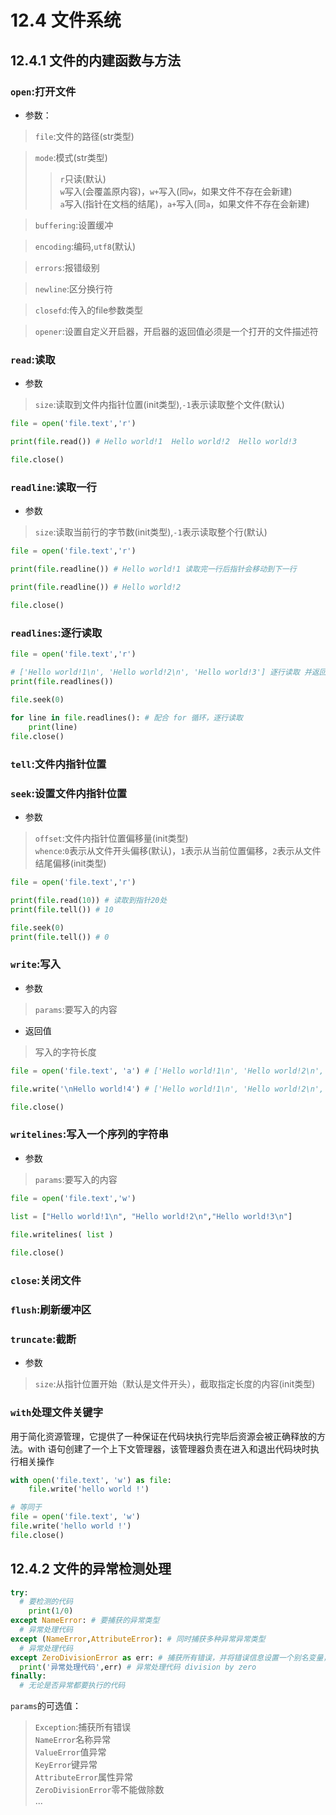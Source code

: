# 12.4 文件系统
## 12.4.1 文件的内建函数与方法
### `open`:打开文件

* 参数：
> `file`:文件的路径(str类型)   

> `mode`:模式(str类型)
>> `r`只读(默认)    
>> `w`写入(会覆盖原内容)，`w+`写入(同`w`，如果文件不存在会新建)   
>> `a`写入(指针在文档的结尾)，`a+`写入(同`a`，如果文件不存在会新建)
  
> `buffering`:设置缓冲    

> `encoding`:编码,`utf8`(默认)    

> `errors`:报错级别    

> `newline`:区分换行符    

> `closefd`:传入的file参数类型    

> `opener`:设置自定义开启器，开启器的返回值必须是一个打开的文件描述符   

### `read`:读取

* 参数
> `size`:读取到文件内指针位置(init类型),`-1`表示读取整个文件(默认) 
```py
file = open('file.text','r')

print(file.read()) # Hello world!1  Hello world!2  Hello world!3 

file.close()
```

### `readline`:读取一行

* 参数
> `size`:读取当前行的字节数(init类型),`-1`表示读取整个行(默认)    
```py
file = open('file.text','r')

print(file.readline()) # Hello world!1 读取完一行后指针会移动到下一行

print(file.readline()) # Hello world!2

file.close()
```

### `readlines`:逐行读取

```py
file = open('file.text','r')

# ['Hello world!1\n', 'Hello world!2\n', 'Hello world!3'] 逐行读取 并返回列表
print(file.readlines()) 

file.seek(0)
            
for line in file.readlines(): # 配合 for 循环，逐行读取
    print(line)
file.close()
```

### `tell`:文件内指针位置
### `seek`:设置文件内指针位置

* 参数
> `offset`:文件内指针位置偏移量(init类型)    
> `whence`:`0`表示从文件开头偏移(默认)，`1`表示从当前位置偏移，`2`表示从文件结尾偏移(init类型)
```py
file = open('file.text','r')

print(file.read(10)) # 读取到指针20处 
print(file.tell()) # 10 

file.seek(0)
print(file.tell()) # 0
```

### `write`:写入

* 参数
> `params`:要写入的内容   

* 返回值
> 写入的字符长度    
```py
file = open('file.text', 'a') # ['Hello world!1\n', 'Hello world!2\n', 'Hello world!3\n']

file.write('\nHello world!4') # ['Hello world!1\n', 'Hello world!2\n', 'Hello world!3\n', 'Hello world!4']

file.close()
```

### `writelines`:写入一个序列的字符串

* 参数
> `params`:要写入的内容   
    
```py
file = open('file.text','w')
            
list = ["Hello world!1\n", "Hello world!2\n","Hello world!3\n"]

file.writelines( list )

file.close()
```

### `close`:关闭文件
### `flush`:刷新缓冲区
### `truncate`:截断

* 参数
> `size`:从指针位置开始（默认是文件开头），截取指定长度的内容(init类型)

### `with`处理文件关键字
用于简化资源管理，它提供了一种保证在代码块执行完毕后资源会被正确释放的方法。with 语句创建了一个上下文管理器，该管理器负责在进入和退出代码块时执行相关操作       

```py
with open('file.text', 'w') as file:
    file.write('hello world !')

# 等同于
file = open('file.text', 'w')
file.write('hello world !')
file.close()
```

## 12.4.2 文件的异常检测处理

```py
try:
  # 要检测的代码
    print(1/0)
except NameError: # 要捕获的异常类型
  # 异常处理代码
except (NameError,AttributeError): # 同时捕获多种异常异常类型
  # 异常处理代码
except ZeroDivisionError as err: # 捕获所有错误，并将错误信息设置一个别名变量，并打印错误内存
  print('异常处理代码',err) # 异常处理代码 division by zero
finally:
  # 无论是否异常都要执行的代码
```
`params`的可选值：
> `Exception`:捕获所有错误    
> `NameError`名称异常   
> `ValueError`值异常    
> `KeyError`键异常    
> `AttributeError`属性异常    
> `ZeroDivisionError`零不能做除数   
> ...